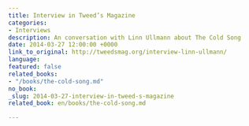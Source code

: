 ```yaml
---
title: Interview in Tweed’s Magazine
categories:
- Interviews
description: An conversation with Linn Ullmann about The Cold Song
date: 2014-03-27 12:00:00 +0000
link_to_original: http://tweedsmag.org/interview-linn-ullmann/
language: 
featured: false
related_books:
- "/books/the-cold-song.md"
no_book: 
_slug: 2014-03-27-interview-in-tweed-s-magazine
related_book: en/books/the-cold-song.md

---
```

